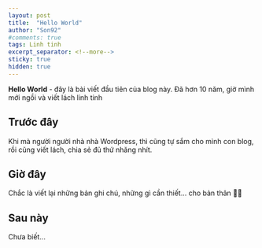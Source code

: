 ```yaml
---
layout: post
title:  "Hello World"
author: "Son92"
#comments: true
tags: Linh tinh
excerpt_separator: <!--more-->
sticky: true
hidden: true
---
```


**Hello World** - đây là bài viết đầu tiên của blog này. Đã hơn 10 năm, giờ mình mới ngồi và viết lách linh tinh<!--more-->

## Trước đây
Khi mà người người nhà nhà Wordpress, thì cũng tự sắm cho mình con blog, rồi cũng viết lách, chia sẻ đủ thứ nhăng nhít.


## Giờ đây
Chắc là viết lại những bản ghi chú, những gì cần thiết... cho bản thân 👍🏼

## Sau này
Chưa biết...
